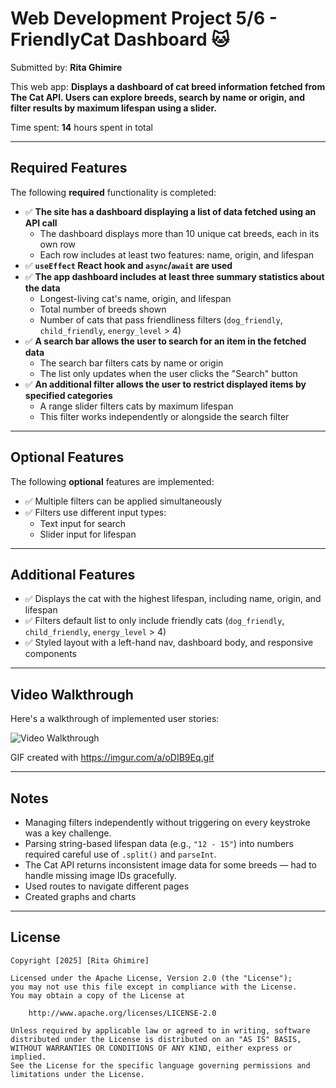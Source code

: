 
# Web Development Project 5/6 - **FriendlyCat Dashboard 🐱**

Submitted by: **Rita Ghimire**

This web app: **Displays a dashboard of cat breed information fetched from The Cat API. Users can explore breeds, search by name or origin, and filter results by maximum lifespan using a slider.**

Time spent: **14** hours spent in total

---

## Required Features

The following **required** functionality is completed:

- ✅ **The site has a dashboard displaying a list of data fetched using an API call**
  - The dashboard displays more than 10 unique cat breeds, each in its own row
  - Each row includes at least two features: name, origin, and lifespan
- ✅ **`useEffect` React hook and `async`/`await` are used**
- ✅ **The app dashboard includes at least three summary statistics about the data**
  - Longest-living cat's name, origin, and lifespan
  - Total number of breeds shown
  - Number of cats that pass friendliness filters (`dog_friendly`, `child_friendly`, `energy_level` > 4)
- ✅ **A search bar allows the user to search for an item in the fetched data**
  - The search bar filters cats by name or origin
  - The list only updates when the user clicks the "Search" button
- ✅ **An additional filter allows the user to restrict displayed items by specified categories**
  - A range slider filters cats by maximum lifespan
  - This filter works independently or alongside the search filter

---

## Optional Features

The following **optional** features are implemented:

- ✅ Multiple filters can be applied simultaneously
- ✅ Filters use different input types:
  - Text input for search
  - Slider input for lifespan

---

## Additional Features

- ✅ Displays the cat with the highest lifespan, including name, origin, and lifespan
- ✅ Filters default list to only include friendly cats (`dog_friendly`, `child_friendly`, `energy_level` > 4)
- ✅ Styled layout with a left-hand nav, dashboard body, and responsive components

---

## Video Walkthrough

Here's a walkthrough of implemented user stories:

![Video Walkthrough](https://imgur.com/a/oDIB9Eq.gif)

GIF created with https://imgur.com/a/oDIB9Eq.gif

---

## Notes

- Managing filters independently without triggering on every keystroke was a key challenge.
- Parsing string-based lifespan data (e.g., `"12 - 15"`) into numbers required careful use of `.split()` and `parseInt`.
- The Cat API returns inconsistent image data for some breeds — had to handle missing image IDs gracefully.
- Used routes to navigate different pages
- Created graphs and charts

---


## License

    Copyright [2025] [Rita Ghimire]

    Licensed under the Apache License, Version 2.0 (the "License");
    you may not use this file except in compliance with the License.
    You may obtain a copy of the License at

        http://www.apache.org/licenses/LICENSE-2.0

    Unless required by applicable law or agreed to in writing, software
    distributed under the License is distributed on an "AS IS" BASIS,
    WITHOUT WARRANTIES OR CONDITIONS OF ANY KIND, either express or implied.
    See the License for the specific language governing permissions and
    limitations under the License.
